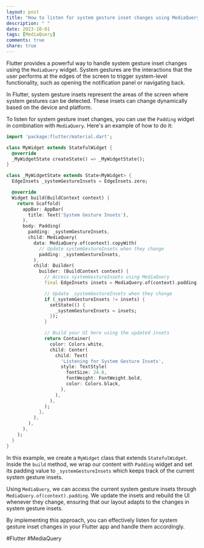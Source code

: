 ```yaml
---
layout: post
title: "How to listen for system gesture inset changes using MediaQuery in Flutter?"
description: " "
date: 2023-10-01
tags: [MediaQuery]
comments: true
share: true
---
```


Flutter provides a powerful way to handle system gesture inset changes using the `MediaQuery` widget. System gestures are the interactions that the user performs at the edges of the screen to trigger system-level functionality, such as opening the notification panel or navigating back.

In Flutter, system gesture insets represent the areas of the screen where system gestures can be detected. These insets can change dynamically based on the device and platform.

To listen for system gesture inset changes, you can use the `Padding` widget in combination with `MediaQuery`. Here's an example of how to do it:

```dart
import 'package:flutter/material.dart';

class MyWidget extends StatefulWidget {
  @override
  _MyWidgetState createState() => _MyWidgetState();
}

class _MyWidgetState extends State<MyWidget> {
  EdgeInsets _systemGestureInsets = EdgeInsets.zero;

  @override
  Widget build(BuildContext context) {
    return Scaffold(
      appBar: AppBar(
        title: Text('System Gesture Insets'),
      ),
      body: Padding(
        padding: _systemGestureInsets,
        child: MediaQuery(
          data: MediaQuery.of(context).copyWith(
            // Update systemGestureInsets when they change
            padding: _systemGestureInsets,
          ),
          child: Builder(
            builder: (BuildContext context) {
              // Access systemGestureInsets using MediaQuery
              final EdgeInsets insets = MediaQuery.of(context).padding;

              // Update _systemGestureInsets when they change
              if (_systemGestureInsets != insets) {
                setState(() {
                  _systemGestureInsets = insets;
                });
              }

              // Build your UI here using the updated insets
              return Container(
                color: Colors.white,
                child: Center(
                  child: Text(
                    'Listening for System Gesture Insets',
                    style: TextStyle(
                      fontSize: 24.0,
                      fontWeight: FontWeight.bold,
                      color: Colors.black,
                    ),
                  ),
                ),
              );
            },
          ),
        ),
      ),
    );
  }
}
```

In this example, we create a `MyWidget` class that extends `StatefulWidget`. Inside the `build` method, we wrap our content with `Padding` widget and set its padding value to `_systemGestureInsets` which keeps track of the current system gesture insets.

Using `MediaQuery`, we can access the current system gesture insets through `MediaQuery.of(context).padding`. We update the insets and rebuild the UI whenever they change, ensuring that our layout adapts to the changes in system gesture insets.

By implementing this approach, you can effectively listen for system gesture inset changes in your Flutter app and handle them accordingly.

#Flutter #MediaQuery